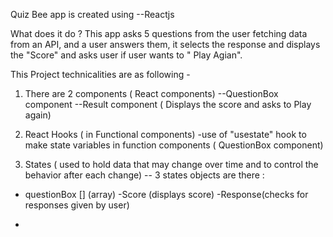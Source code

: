 Quiz Bee app is created using 
--Reactjs 

What does it do ? 
This app asks 5 questions from the user fetching data from an API, and a user answers them, it selects the response and displays the "Score" and asks user if user wants to " Play Agian".

This Project technicalities are as following -

1. There are 2 components ( React components) 
--QuestionBox component 
--Result component ( Displays the score and asks to Play again) 

2. React Hooks ( in Functional components) 
-use of "usestate" hook to make state variables in function components ( QuestionBox component) 

3. States ( used to hold data that may change over time and to control the behavior after each change)
-- 3 states objects are there : 
- questionBox [] (array) 
-Score (displays score)
-Response(checks for responses given by user)


-










